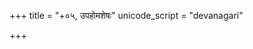 +++
title = "+०५, उपहोमशेषः"
unicode_script = "devanagari"

+++

<div class="js_include" url="/vedAH_yajuH/taittirIyam/brAhmaNam/sAyaNa-bhAShyam/2/5/01_yajno_rAyo"  newLevelForH1="2" includeTitle="false"> </div>
<div class="js_include" url="/vedAH_yajuH/taittirIyam/brAhmaNam/sAyaNa-bhAShyam/2/5/02_ayay.Nyajno"  newLevelForH1="2" includeTitle="false"> </div>
<div class="js_include" url="/vedAH_yajuH/taittirIyam/brAhmaNam/sAyaNa-bhAShyam/2/5/03_bhaga_eva"  newLevelForH1="2" includeTitle="false"> </div>
<div class="js_include" url="/vedAH_yajuH/taittirIyam/brAhmaNam/sAyaNa-bhAShyam/2/5/04_bhaga_praNetarbhaga"  newLevelForH1="2" includeTitle="false"> </div>
<div class="js_include" url="/vedAH_yajuH/taittirIyam/brAhmaNam/sAyaNa-bhAShyam/2/5/05_shashvatIssamA_upayanti"  newLevelForH1="2" includeTitle="false"> </div>
<div class="js_include" url="/vedAH_yajuH/taittirIyam/brAhmaNam/sAyaNa-bhAShyam/2/5/06_iyameva_sA"  newLevelForH1="2" includeTitle="false"> </div>
<div class="js_include" url="/vedAH_yajuH/taittirIyam/brAhmaNam/sAyaNa-bhAShyam/2/5/07_dve_svasArau"  newLevelForH1="2" includeTitle="false"> </div>
<div class="js_include" url="/vedAH_yajuH/taittirIyam/brAhmaNam/sAyaNa-bhAShyam/2/5/08_A_vo"  newLevelForH1="2" includeTitle="false"> </div>
<div class="js_include" url="/vedAH_yajuH/taittirIyam/brAhmaNam/sAyaNa-bhAShyam/2/5/09_dhArAvarA_maruto"  newLevelForH1="2" includeTitle="false"> </div>
<div class="js_include" url="/vedAH_yajuH/taittirIyam/brAhmaNam/sAyaNa-bhAShyam/2/5/10_vi_chakrame"  newLevelForH1="2" includeTitle="false"> </div>
<div class="js_include" url="/vedAH_yajuH/taittirIyam/brAhmaNam/sAyaNa-bhAShyam/2/5/11_A"  newLevelForH1="2" includeTitle="false"> </div>
<div class="js_include" url="/vedAH_yajuH/taittirIyam/brAhmaNam/sAyaNa-bhAShyam/2/5/12_sa_hi"  newLevelForH1="2" includeTitle="false"> </div>
<div class="js_include" url="/vedAH_yajuH/taittirIyam/brAhmaNam/sAyaNa-bhAShyam/2/5/13_pUSha_stava"  newLevelForH1="2" includeTitle="false"> </div>
<div class="js_include" url="/vedAH_yajuH/taittirIyam/brAhmaNam/sAyaNa-bhAShyam/2/5/14_yAste_pUShannA"  newLevelForH1="2" includeTitle="false"> </div>
<div class="js_include" url="/vedAH_yajuH/taittirIyam/brAhmaNam/sAyaNa-bhAShyam/2/5/15_araNyAnyaraNyAnyasau"  newLevelForH1="2" includeTitle="false"> </div>
<div class="js_include" url="/vedAH_yajuH/taittirIyam/brAhmaNam/sAyaNa-bhAShyam/2/5/16_vRShAravAya_vadate"  newLevelForH1="2" includeTitle="false"> </div>
<div class="js_include" url="/vedAH_yajuH/taittirIyam/brAhmaNam/sAyaNa-bhAShyam/2/5/17_araNyAnirmahIyate"  newLevelForH1="2" includeTitle="false"> </div>
<div class="js_include" url="/vedAH_yajuH/taittirIyam/brAhmaNam/sAyaNa-bhAShyam/2/5/18_gAmangaiSha_Ahvayati"  newLevelForH1="2" includeTitle="false"> </div>
<div class="js_include" url="/vedAH_yajuH/taittirIyam/brAhmaNam/sAyaNa-bhAShyam/2/5/19_na_vA"  newLevelForH1="2" includeTitle="false"> </div>
<div class="js_include" url="/vedAH_yajuH/taittirIyam/brAhmaNam/sAyaNa-bhAShyam/2/5/20_AnjanagandhIM_surabhIm"  newLevelForH1="2" includeTitle="false"> </div>